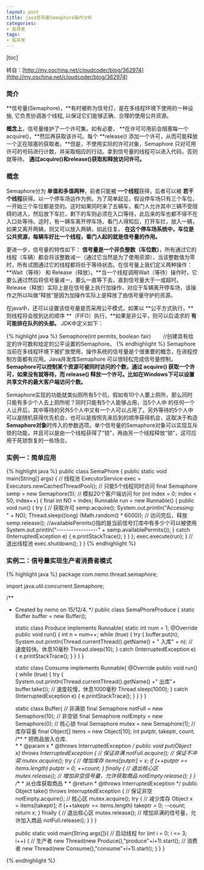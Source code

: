 ```yaml
---
layout: post
title: java信号量Semaphore操作分析
categories:
- 高并发
tags:
- 高并发
---
```

[toc]


转自：[http://my.oschina.net/cloudcoder/blog/362974](http://my.oschina.net/cloudcoder/blog/362974)
### 简介

**信号量(Semaphore)，**有时被称为信号灯，是在多线程环境下使用的一种设施, 它负责协调各个线程, 以保证它们能够正确、合理的使用公共资源。

**概念上**，信号量维护了一个许可集。如有必要， **在许可可用前会阻塞每一个 acquire()，**然后再获取该许可。每个  **release() 添加一个许可，从而可能释放一个正在阻塞的获取者。**但是，不使用实际的许可对象，Semaphore 只对可用许可的号码进行计数，并采取相应的行动。拿到信号量的线程可以进入代码，否则就等待。 **通过acquire()和release()获取和释放访问许可。**


### 概念

 Semaphore分为 **单值和多值两种**，前者只能被 **一个线程**获得，后者可以被 **若干个线程**获得。以一个停车场运作为例。为了简单起见，假设停车场只有三个车位，一开始三个车位都是空的。这时如果同时来了五辆车，看门人允许其中三辆不受阻碍的进入，然后放下车拦，剩下的车则必须在入口等待，此后来的车也都不得不在入口处等待。这时，有一辆车离开停车场，看门人得知后，打开车拦，放入一辆，如果又离开两辆，则又可以放入两辆，如此往复。 **在这个停车场系统中，车位是公共资源，每辆车好比一个线程，看门人起的就是信号量的作用。**

更进一步，信号量的特性如下： **信号量是一个非负整数（车位数）**，所有通过它的线程（车辆）都会将该整数减一（通过它当然是为了使用资源），当该整数值为零时，所有试图通过它的线程都将处于等待状态。在信号量上我们定义两种操作： **Wait（等待） 和 Release（释放）。**当一个线程调用Wait（等待）操作时，它要么通过然后将信号量减一，要么一直等下去，直到信号量大于一或超时。Release（释放）实际上是在信号量上执行加操作，对应于车辆离开停车场，该操作之所以叫做“释放”是因为加操作实际上是释放了由信号量守护的资源。

在java中，还可以设置该信号量是否采用公平模式，如果以 **公平方式执行，**则线程将会按到达的顺序 **（FIFO）执行，**如果是非公平，则可以后请求的 **有可能排在队列的头部。**
JDK中定义如下：
 
{% highlight java %} 
    Semaphore(int permits, boolean fair)
　　//创建具有给定的许可数和给定的公平设置的Semaphore。
{% endhighlight %}
Semaphore当前在多线程环境下被扩放使用，操作系统的信号量是个很重要的概念，在进程控制方面都有应用。Java并发库Semaphore 可以很轻松完成信号量控制， **Semaphore可以控制某个资源可被同时访问的个数，通过 acquire() 获取一个许可，如果没有就等待，而 release() 释放一个许可。比如在Windows下可以设置共享文件的最大客户端访问个数。**

Semaphore实现的功能就类似厕所有5个坑，假如有10个人要上厕所，那么同时只能有多少个人去上厕所呢？同时只能有5个人能够占用，当5个人中 的任何一个人让开后，其中等待的另外5个人中又有一个人可以占用了。另外等待的5个人中可以是随机获得优先机会，也可以是按照先来后到的顺序获得机会，这取决于构造 **Semaphore对象**时传入的参数选项。单个信号量的Semaphore对象可以实现互斥锁的功能，并且可以是由一个线程获得了“锁”，再由另一个线程释放“锁”，这可应用于死锁恢复的一些场合。


### 实例一：简单应用

{% highlight java %}
public class SemaPhore {
    public static void main(String[] args) {
        // 线程池
        ExecutorService exec = Executors.newCachedThreadPool();
        // 只能5个线程同时访问
        final Semaphore semp = new Semaphore(5);
        // 模拟20个客户端访问
        for (int index = 0; index < 50; index++) {
            final int NO = index;
            Runnable run = new Runnable() {
                public void run() {
                    try {
                        // 获取许可
                        semp.acquire();
                        System.out.println("Accessing: " + NO);
                        Thread.sleep((long) (Math.random() * 6000));
                        // 访问完后，释放
                        semp.release();
                        //availablePermits()指的是当前信号灯库中有多少个可以被使用
                        System.out.println("-----------------" + semp.availablePermits());
                    } catch (InterruptedException e) {
                        e.printStackTrace();
                    }
                }
            };
            exec.execute(run);
        }
        // 退出线程池
        exec.shutdown();
    }
}
{% endhighlight %}

### 实例二：信号量实现生产者消费者模式

{% highlight java %}
package com.nemo.thread.semaphore;

import java.util.concurrent.Semaphore;

/**
 * Created by nemo on 15/12/4.
 */
public class SemaPhoreProduce {
    static Buffer buffer = new Buffer();

    static class Produce implements Runnable{
        static int num = 1;
        @Override
        public void run() {
            int n = num++;
            while (true) {
                try {
                    buffer.put(n);
                    System.out.println(Thread.currentThread().getName() + "  入库" + n);
                    // 速度较快。休息10毫秒
                    Thread.sleep(10);
                } catch (InterruptedException e) {
                    e.printStackTrace();
                }
            }
        }
    }

    static class Consume implements Runnable{
        @Override
        public void run() {
            while (true) {
                try {
                    System.out.println(Thread.currentThread().getName() +"  出库"+ buffer.take());
                    // 速度较慢，休息1000毫秒
                    Thread.sleep(1000);
                } catch (InterruptedException e) {
                    e.printStackTrace();
                }
            }
        }
    }

    static class Buffer{
        // 非满锁
        final Semaphore notFull = new Semaphore(10);
        // 非空锁
        final Semaphore notEmpty = new Semaphore(0);
        // 核心锁
        final Semaphore mutex = new Semaphore(1);
        // 库存容量
        final Object[] items = new Object[10];
        int putptr, takeptr, count;
        /**
         * 把商品放入仓库.<br>
         *
         * @param x
         * @throws InterruptedException
         */
        public void put(Object x) throws InterruptedException {
            // 保证非满
            notFull.acquire();
            // 保证不冲突
            mutex.acquire();
            try {
                // 增加库存
                items[putptr] = x;
                if (++putptr == items.length)
                    putptr = 0;
                ++count;
            } finally {
                // 退出核心区
                mutex.release();
                // 增加非空信号量，允许获取商品
                notEmpty.release();
            }
        }
        /**
         * 从仓库获取商品
         *
         * @return
         * @throws InterruptedException
         */
        public Object take() throws InterruptedException {
            // 保证非空
            notEmpty.acquire();
            // 核心区
            mutex.acquire();
            try {
                // 减少库存
                Object x = items[takeptr];
                if (++takeptr == items.length)
                    takeptr = 0;
                --count;
                return x;
            } finally {
                // 退出核心区
                mutex.release();
                // 增加非满的信号量，允许加入商品
                notFull.release();
            }
        }
    }

    public static void main(String args[]){
        // 启动线程
        for (int i = 0; i <= 3; i++) {
            // 生产者
            new Thread(new Produce(),"produce"+i+1).start();
            // 消费者
            new Thread(new Consume(),"consume"+i+1).start();
        }
    }
}



{% endhighlight %}
